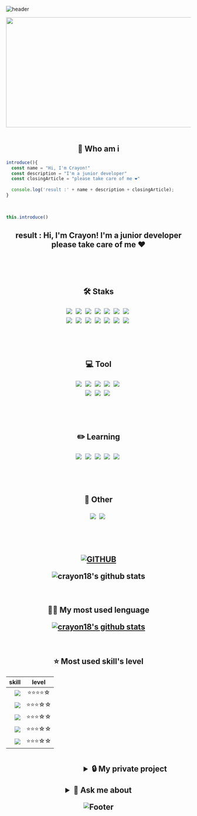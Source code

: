 ![header](https://capsule-render.vercel.app/api?type=waving&color=auto&height=300&section=header&text=Welcome&fontSize=90&fontColor=ffffff)

<div align="center">  
 <img src="https://github.com/crayon18/crayon18/assets/73837430/6b084a6f-efcd-4c5b-a7aa-aa2167971b94" width="700" height="300"/>
</div>

<br>

  <h2 align="center">💭 Who am i </h2>

```vue.js
introduce(){
  const name = "Hi, I'm Crayon!"
  const description = "I'm a junior developer"
  const closingArticle = "please take care of me ❤️"
  
  console.log('result :' + name + description + closingArticle);
}
```

<br>

```vue.js
this.introduce()
```
  
<h2 align="center">result : Hi, I'm Crayon! I'm a junior developer please take care of me ❤️<h2>
 
<br><br>

<div align="center">
<p>
  🛠 Staks
</p>
<p align="center">
  <img src="https://img.shields.io/badge/vue.js-4FC08D?style=flat-square&logo=vuedotjs&logoColor=white"/>&nbsp
  <img src="https://img.shields.io/badge/javascript-F7DF1E?style=flat-square&logo=javascript&logoColor=white"/>&nbsp
  <img src="https://img.shields.io/badge/spring-4FC08D?style=flat-square&logo=spring&logoColor=white"/>&nbsp
  <img src="https://img.shields.io/badge/springboot-6DB33F?style=flat-square&logo=springboot&logoColor=white"/>&nbsp
  <img src="https://img.shields.io/badge/Java-FF0000?style=flat-square&logoColor=white"/>&nbsp
   <img src="https://img.shields.io/badge/JPA-83B81A?style=flat-square&logoColor=white"/>&nbsp
    <img src="https://img.shields.io/badge/thymeleaf-005F0F?style=flat-square&logo=thymeleaf&logoColor=white"/>&nbsp
  <br>
  <img src="https://img.shields.io/badge/html5-E34F26?style=flat-square&logo=html5&logoColor=white"/>&nbsp
  <img src="https://img.shields.io/badge/css-1572B6?style=flat-square&logo=css3&logoColor=white"/>&nbsp
  <img src="https://img.shields.io/badge/oracle-F80000?style=flat-square&logo=oracle&logoColor=white"/>&nbsp
  <img src="https://img.shields.io/badge/mysql-4479A1?style=flat-square&logo=mysql&logoColor=white"/>&nbsp
  <img src="https://img.shields.io/badge/postgresql-4169E1?style=flat-square&logo=postgresql&logoColor=white"/>&nbsp
  <img src="https://img.shields.io/badge/bootstrap-7952B3?style=flat-square&logo=bootstrap&logoColor=white"/>&nbsp
    <img src="https://img.shields.io/badge/swagger-85EA2D?style=flat-square&logo=swagger&logoColor=white"/>&nbsp
</p>
  
  <br>
  <br>
<p>
  💻 Tool
</p>
  <p align="center">
  <img src="https://img.shields.io/badge/visualstudiocode-007ACC?style=flat-square&logo=visualstudiocode&logoColor=white"/>&nbsp
  <img src="https://img.shields.io/badge/eclipseide-2C2255?style=flat-square&logo=eclipseide&logoColor=white"/>&nbsp
  <img src="https://img.shields.io/badge/intellijidea-000000?style=flat-square&logo=intellijidea&logoColor=white"/>&nbsp
  <img src="https://img.shields.io/badge/postman-FF6C37?style=flat-square&logo=postman&logoColor=white"/>&nbsp
      <img src="https://img.shields.io/badge/slack-4A154B?style=flat-square&logo=slack&logoColor=white"/>&nbsp
    <br>
  <img src="https://img.shields.io/badge/telegram-26A5E4?style=flat-square&logo=telegram&logoColor=white"/>&nbsp
  <img src="https://img.shields.io/badge/jira-0052CC?style=flat-square&logo=jira&logoColor=white"/>&nbsp
  <img src="https://img.shields.io/badge/gitlab-FC6D26?style=flat-square&logo=gitlab&logoColor=white"/>&nbsp

  </p>
  
  <br>
  <br>
  
<p>
  ✏️ Learning
</p>
  </p>
  <p align="center">
  <img src="https://img.shields.io/badge/kubernetes-326CE5?style=flat-square&logo=kubernetes&logoColor=white"/>&nbsp
  <img src="https://img.shields.io/badge/docker-2496ED?style=flat-square&logo=docker&logoColor=white"/>&nbsp
  <img src="https://img.shields.io/badge/redis-DC382D?style=flat-square&logo=redis&logoColor=white"/>&nbsp
  <img src="https://img.shields.io/badge/apachekafka-231F20?style=flat-square&logo=apachekafka&logoColor=white"/>&nbsp
  <img src="https://img.shields.io/badge/typescript-3178C6?style=flat-square&logo=typescript&logoColor=white"/>&nbsp
  </p>
 
 <br>
 <br>
 
 <p>
  🔎 Other
</p>
   <p align="center">
      <img src="https://img.shields.io/badge/adobephotoshop-31A8FF?style=flat-square&logo=adobephotoshop&logoColor=white"/>&nbsp
      <img src="https://img.shields.io/badge/adobeillustrator-FF9A00?style=flat-square&logo=adobeillustrator&logoColor=white"/>&nbsp
  </p>

  <br>
  <br>
      
  [![GITHUB](https://hits.seeyoufarm.com/api/count/incr/badge.svg?url=https%3A%2F%2Fgithub.com%2Fcrayon18&count_bg=%23F29494&title_bg=%232F2E2E&icon=github.svg&icon_color=%23FFFFFF&title=GITHUB&edge_flat=false)](https://github.com/crayon18)

  
  ![crayon18's github stats](https://github-readme-stats.vercel.app/api?username=crayon18&show_icons=true&theme=radical)
 
   <br>
   
 <span align="center">✍🏻 My most used lenguage<span>  
   
[![crayon18's github stats](https://github-readme-stats.vercel.app/api/top-langs/?username=crayon18&show_icons=true&hide_border=true&title_color=004386&icon_color=004386&layout=compact&theme=radical)](https://github.com/crayon18)

  <br>
  
 <span>⭐️ Most used skill's level<span>
  
<div style="width: 650px;">
 
 
|skill  | level|
|---:|:---:|
|  <img src="https://img.shields.io/badge/vue.js-4FC08D?style=flat-square&logo=vuedotjs&logoColor=white"/><br>|⭐⭐⭐⭐☆|
|  <img src="https://img.shields.io/badge/javascript-F7DF1E?style=flat-square&logo=javascript&logoColor=white"/><br>|⭐⭐⭐☆☆|
|  <img src="https://img.shields.io/badge/springboot-6DB33F?style=flat-square&logo=springboot&logoColor=white"/><br>|⭐⭐⭐☆☆|
|  <img src="https://img.shields.io/badge/Java-FF0000?style=flat-square&logoColor=white"/><br>|⭐⭐⭐☆☆|
|  <img src="https://img.shields.io/badge/JPA-83B81A?style=flat-square&logoColor=white"/><br>|⭐⭐⭐☆☆|
 
 <br>
 
<details>
<summary>🔒 My private project</summary>
<div markdown="1">       
<br>
 
 ![_코드-001](https://github.com/crayon18/crayon18/assets/73837430/aa9620df-3834-430c-a99d-f8b7c5cf5212)

</div>
</details>
 
   <div>
    
  </div>
 
 
  <br>
 
 </div>
 
 <div align="center">
  
  <details>
<summary>💬 Ask me about</summary>
<div markdown="1">       
<br>
 
  <h6><img src="https://img.shields.io/badge/gmail-EA4335?style=flat-square&logo=gmail&logoColor=white"/>  crayon18color33@gmail.coom</h6>
  <h6><img src="https://img.shields.io/badge/tistory-000000?style=flat-square&logo=tistory&logoColor=white"/><a href="https://crayon18color.tistory.com/">Crayon's Tistory</a></h6>
</div>
</details>

  <div>
 

![Footer](https://capsule-render.vercel.app/api?type=waving&color=auto&height=300&section=footer)
<!--
**crayon18/crayon18** is a ✨ _special_ ✨ repository because its `README.md` (this file) appears on your GitHub profile.

Here are some ideas to get you started:

- 🔭 I’m currently working on ...
- 🌱 I’m currently learning ...
- 👯 I’m looking to collaborate on ...
- 🤔 I’m looking for help with ...
- 💬 Ask me about ...
- 📫 How to reach me: ...
- 😄 Pronouns: ...
- ⚡ Fun fact: ...
-->
